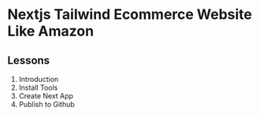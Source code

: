 # Nextjs Tailwind Ecommerce Website Like Amazon

## Lessons

1. Introduction
2. Install Tools
3. Create Next App
4. Publish to Github
